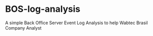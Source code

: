 # BOS-log-analysis
A simple Back Office Server Event Log Analysis to help Wabtec Brasil Company Analyst
